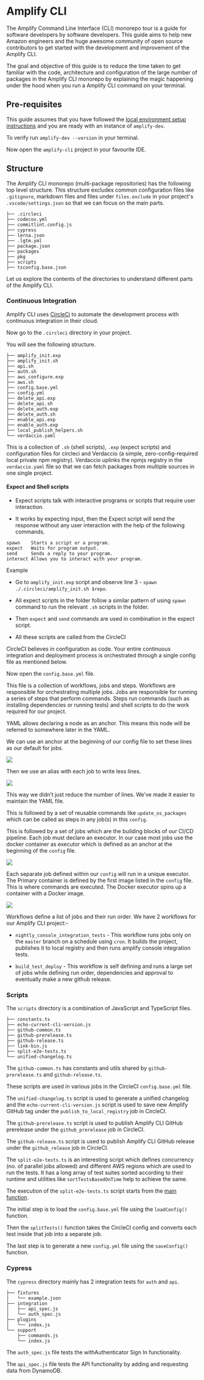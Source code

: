 # Amplify CLI

The Amplify Command Line Interface (CLI) monorepo tour is a guide for software developers by software developers. This guide aims to help new Amazon engineers and the huge awesome community of open source contributors to get started with the development and improvement of the Amplify CLI.

The goal and objective of this guide is to reduce the time taken to get familiar with the code, architecture and configuration of the large number of packages in the Amplify CLI monorepo by explaining the magic happening under the hood when you run a Amplify CLI command on your terminal.

## Pre-requisites

This guide assumes that you have followed the [local environment setup instructions](https://github.com/aws-amplify/amplify-cli/blob/master/CONTRIBUTING.md#local-environment-setup) and you are ready with an instance of `amplify-dev`.

To verify run `amplify-dev --version` in your terminal.

Now open the `amplify-cli` project in your favourite IDE.

## Structure

The Amplify CLI monorepo (multi-package repositories) has the following top level structure. This structure excludes common configuration files like `.gitignore`, markdown files and files under `files.exclude` in your project's `.vscode/settings.json` so that we can focus on the main parts.

```
├── .circleci
├── codecov.yml
├── commitlint.config.js
├── cypress
├── lerna.json
├── .lgtm.yml
├── package.json
├── packages
├── pkg
├── scripts
├── tsconfig.base.json
```

Let us explore the contents of the directories to understand different parts of the Amplify CLI.

### Continuous Integration

Amplify CLI uses [CircleCi](https://circleci.com) to automate the development process with continuous integration in their cloud.

Now go to the `.circleci` directory in your project.

You will see the following structure.

```
├── amplify_init.exp
├── amplify_init.sh
├── api.sh
├── auth.sh
├── aws_configure.exp
├── aws.sh
├── config.base.yml
├── config.yml
├── delete_api.exp
├── delete_api.sh
├── delete_auth.exp
├── delete_auth.sh
├── enable_api.exp
├── enable_auth.exp
├── local_publish_helpers.sh
└── verdaccio.yaml
```

This is a collection of `.sh` (shell scripts), `.exp` (expect scripts) and configuration files for circleci and Verdaccio (a simple, zero-config-required local private npm registry). Verdaccio uplinks the npmjs registry in the `verdaccio.yaml` file so that we can fetch packages from multiple sources in one single project.

#### Expect and Shell scripts

- Expect scripts talk with interactive programs or scripts that require user interaction.

- It works by expecting input, then the Expect script will send the response without any user interaction with the help of the following commands.

```
spawn 	 Starts a script or a program.
expect 	 Waits for program output.
send 	 Sends a reply to your program.
interact Allows you to interact with your program.
```
Example

- Go to `amplify_init.exp` script and observe line 3 - `spawn ./.circleci/amplify_init.sh $repo`. 

- All expect scripts in the folder follow a similar pattern of using `spawn` command to run the relevant `.sh` scripts in the folder.

- Then `expect` and `send` commands are used in combination in the expect script.

- All these scripts are called from the CircleCI

CircleCI believes in configuration as code. Your entire continuous integration and deployment process is orchestrated through a single config file as mentioned below.

Now open the `config.base.yml` file.

This file is a collection of workflows, jobs and steps.  Workflows are responsible for orchestrating multiple jobs. Jobs are responsible for running a series of steps that perform commands. Steps run commands (such as installing dependencies or running tests) and shell scripts to do the work required for our project.

YAML allows declaring a node as an anchor. This means this node will be referred to somewhere later in the YAML.

We can use an anchor at the beginning of our config file to set these lines as our default for jobs.

![](./assets/anchor.png)

Then we use an alias with each job to write less lines.

![](./assets/alias.png)

This way we didn’t just reduce the number of lines. We’ve made it easier to maintain the YAML file.

This is followed by a set of reusable commands like `update_os_packages` which can be called as steps in any job(s) in this `config`.

This is followed by a set of jobs which are the building blocks of our CI/CD pipeline. Each job must declare an executor. In our case most jobs use the docker container as executor which is defined as an anchor at the beginning of the `config` file.

![](./assets/job.png)

Each separate job defined within our `config` will run in a unique executor. The Primary container is defined by the first image listed in the `config` file. This is where commands are executed. The Docker executor spins up a container with a Docker image.

![](./assets/executor.png)

Workflows define a list of jobs and their run order. We have 2 workflows for our Amplify CLI project:-

- `nightly_console_integration_tests` - This workflow runs jobs only on the `master` branch on a schedule using `cron`. It builds the project, publishes it to local registry and then runs amplify console integration tests.

- `build_test_deploy` - This workflow is self defining and runs a large set of jobs while defining run order, dependencies and approval to eventually make a new github release.

### Scripts

The `scripts` directory is a combination of JavaScript and TypeScript files.

```
├── constants.ts
├── echo-current-cli-version.js
├── github-common.ts
├── github-prerelease.ts
├── github-release.ts
├── link-bin.js
├── split-e2e-tests.ts
└── unified-changelog.ts
```

The `github-common.ts` has constants and utils shared by `github-prerelease.ts` and `github-release.ts`.

These scripts are used in various jobs in the CircleCI `config.base.yml` file.

The `unified-changelog.ts` script is used to generate a unified changelog and the `echo-current-cli-version.js` script is used to save new Amplify GitHub tag under the `publish_to_local_registry` job in CircleCI.

The `github-prerelease.ts` script is used to publish Amplify CLI GitHub prerelease under the `github_prerelease` job in CircleCI.

The `github-release.ts` script is used to publish Amplify CLI GitHub release under the `github_release` job in CircleCI.

The `split-e2e-tests.ts` is an interesting script which defines concurrency (no. of parallel jobs allowed) and different AWS regions which are used to run the tests. It has a long array of test suites sorted according to their runtime and utilities like `sortTestsBasedOnTime` help to achieve the same.

The execution of the `split-e2e-tests.ts` script starts from the [main function](https://github.com/aws-amplify/amplify-cli/blob/f3b1d1d66fa2705a6ee73b5732c3919cd77632f7/scripts/split-e2e-tests.ts#L306). 

The initial step is to load the `config.base.yml` file using the `loadConfig()` function. 

Then the `splitTests()` function takes the CircleCI config and converts each test inside that job into a separate job.

The last step is to generate a new `config.yml` file using the `saveConfig()` function.

### Cypress

The `cypress` directory mainly has 2 integration tests for `auth` and `api`.

```
├── fixtures
│   └── example.json
├── integration
│   ├── api_spec.js
│   └── auth_spec.js
├── plugins
│   └── index.js
└── support
    ├── commands.js
    └── index.js
```

The `auth_spec.js` file tests the withAuthenticator Sign In functionality.

The `api_spec.js` file tests the API functionality by adding and requesting data from DynamoDB.